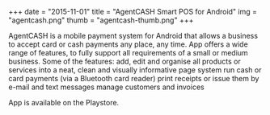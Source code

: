 +++
date        = "2015-11-01"
title       = "AgentCASH Smart POS for Android"
img 		= "agentcash.png"
thumb		= "agentcash-thumb.png"
+++

AgentCASH is a mobile payment system for Android that allows a business to accept card or cash payments any place, any time. 
App offers a wide range of features, to fully support all requirements of a small or medium business.
Some of the features:
add, edit and organise all products or services into a neat, clean and visually informative page system
run cash or card payments (via a Bluetooth card reader)
print receipts or issue them by e-mail and text messages
manage customers and invoices

App is available on the Playstore.
